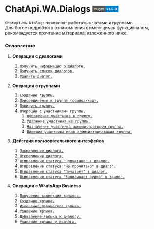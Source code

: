 # ChatApi.WA.Dialogs [![NuGet version (ChatApi.WA.Dialogs)](../../../../Images/NuGetVersions/ChatApi.WA.Dialogs_NuGetVersion.png)](https://www.nuget.org/packages/ChatApi.WA.Dialogs/)
`ChatApi.WA.Dialogs` позволяет работать с чатами и группами. <br/>
Для более подробного ознакомления с имеющимся функционалом, рекомендуется прочтение материала, изложенного ниже.

### Оглавление

1.  **Операции с диалогами**
    1.  [`Получить информацию о диалоге.`](DialogOperations/GetDialog.md)
    2.  [`Получить список диалогов.`](DialogOperations/GetDialogs.md)
    3.  [`Удалить диалог.`](DialogOperations/RemoveDialog.md)

2.  **Операции с группами**
    1. [`Создание группы.`](GroupOperations/CreateGroup.md)
    2. [`Присоединение к группе (ссылка/код).`](GroupOperations/JoinGroup.md)
    3. [`Покинуть группу.`](GroupOperations/LeaveGroup.md)
    4. `Операции с участниками группы.`
        1. [`Добавление участника в группу.`](GroupOperations/ParticipantOperations/AddParticipant.md)
        2. [`Удаление участника из группы.`](GroupOperations/ParticipantOperations/RemoveParticipant.md)
        3. [`Назначение участника администратором группы.`](GroupOperations/ParticipantOperations/PromoteParticipant.md)
        4. [`Лишение участника прав администрирования группы.`](GroupOperations/ParticipantOperations/DemoteParticipant.md)

3.  **Действия пользовательского интерфейса**
    1.  [`Закрепление диалога.`](UIOperations/PinChat.md)
    2.  [`Открепление диалога.`](UIOperations/UnpinChat.md)
    3.  [`Отправление статуса "Прочитано" в диалог.`](UIOperations/ReadChat.md)
    4.  [`Отправление статуса "Не прочитано" в диалог.`](UIOperations/UnReadChat.md)
    5.  [`Отправление статуса "Печатает" в диалог.`](UIOperations/SendTypingStatus.md)
    6.  [`Отправление статуса "Записывает аудио" в диалог.`](UIOperations/SendVoiceRecordingStatus.md)

4. **Операции с WhatsApp Business**
   1.  [`Получение коллекции ярлыков.`](WhatsAppBusinessOperations/GetLabels.md)
   2.  [`Создание ярлыка.`](WhatsAppBusinessOperations/CreateLabel.md)
   3.  [`Изменение параметров ярлыка.`](WhatsAppBusinessOperations/UpdateLabel.md)
   4.  [`Удаление ярлыка.`](WhatsAppBusinessOperations/RemoveLabel.md)
   5.  [`Добавление ярлыка к диалогу.`](WhatsAppBusinessOperations/LabeledChat.md)
   6.  [`Удаление ярлыка у диалога.`](WhatsAppBusinessOperations/UnlabeledChat.md)
